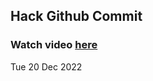 
 ## Hack Github Commit 
 ### Watch video <a href="https://www.youtube.com">here</a> 
 Tue 20 Dec 2022 
